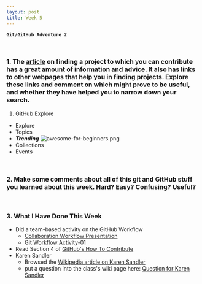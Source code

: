 ```yaml
---
layout: post
title: Week 5
---
```

**`Git/GitHub Adventure 2`**

&nbsp;
&nbsp;
&nbsp;

### 1. The [article](https://opensource.guide/how-to-contribute/#finding-a-project-to-contribute-to) on finding a project to which you can contribute has a great amount of information and advice. It also has links to other webpages that help you in finding projects. Explore these links and comment on which might prove to be useful, and whether they have helped you to narrow down your search.

1. GitHub Explore
  * Explore
  * Topics
  * **_Trending_**
  ![awesome-for-beginners.png](/images/awesome-for-beginners.png "awesome-for-beginners.png")
  * Collections
  * Events

&nbsp;
&nbsp;

### 2. Make some comments about all of this git and GitHub stuff you learned about this week. Hard? Easy? Confusing? Useful?

&nbsp;
&nbsp;

### 3. What I Have Done This Week
  * Did a team-based activity on the GitHub Workflow
    * [Collaboration Workflow Presentation](http://www.compsci.hunter.cuny.edu/~sweiss/course_materials/csci395.86/slides/github-workflow-presentation.pdf)
    * [Git Workflow Activity-01](https://github.com/hunter-college-ossd-fall-2019/github-workflow-activity-01)
  * Read Section 4 of [GitHub's How To Contribute](https://opensource.guide/how-to-contribute/#finding-a-project-to-contribute-to)
  * Karen Sandler
    * Browsed the [Wikipedia article on Karen Sandler](https://en.wikipedia.org/wiki/Karen_Sandler)
    * put a question into the class's wiki page here: [Question for Karen Sandler](https://github.com/hunter-college-ossd-fall-2019/class-wiki/wiki/Questions-for-Karen-Sandler)

&nbsp;
&nbsp;
&nbsp;